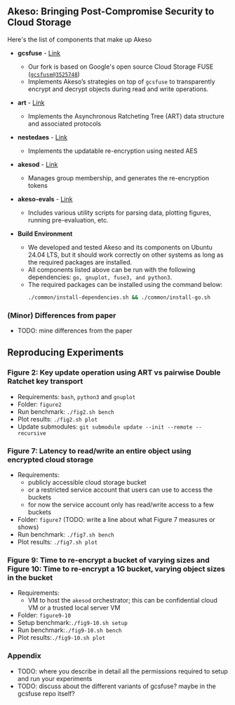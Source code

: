 ## Akeso: Bringing Post-Compromise Security to Cloud Storage

Here's the list of components that make up Akeso
- **gcsfuse** - [Link](https://github.com/etclab/gcsfuse)
  - Our fork is based on Google's open source Cloud Storage FUSE 
  ([`gcsfuse@3525748`](https://github.com/etclab/gcsfuse/commit/3525748)) 
  - Implements Akeso’s strategies on top of `gcsfuse` to transparently encrypt 
  and decrypt objects during read and write operations.
- **art** - [Link](https://github.com/etclab/art)
  - Implements the Asynchronous Ratcheting Tree (ART) data structure and 
  associated protocols
- **nestedaes** - [Link](https://github.com/etclab/nestedaes)
  - Implements the updatable re-encryption using nested AES
- **akesod** - [Link](./akesod/)
  - Manages group membership, and generates the re-encryption tokens
- **akeso-evals** - [Link](https://github.com/etclab/akeso-evals)
  - Includes various utility scripts for parsing data, plotting figures, 
  running pre-evaluation, etc. 

- **Build Environment**
  - We developed and tested Akeso and its components on Ubuntu 24.04 LTS, but it should work correctly on other systems as long as the required packages are installed. 
  - All components listed above can be run with the following dependencies: `go, gnuplot, fuse3, and python3`. 
  - The required packages can be installed using the command below: 
    ```bash
    ./common/install-dependencies.sh && ./common/install-go.sh
    ```

### (Minor) Differences from paper
- TODO: mine differences from the paper


## Reproducing Experiments

### Figure 2: Key update operation using ART vs pairwise Double Ratchet key transport
- Requirements: `bash`, `python3` and `gnuplot`
- Folder: `figure2`
- Run benchmark: `./fig2.sh bench`
- Plot results: `./fig2.sh plot`
- Update submodules: `git submodule update --init --remote --recursive`

### Figure 7: Latency to read/write an entire object using encrypted cloud storage
- Requirements: 
    - publicly accessible cloud storage bucket
    - or a restricted service account that users can use to access the buckets
    - for now the service account only has read/write access to a few buckets
- Folder: `figure7` (TODO: write a line about what Figure 7 measures or shows)
- Run benchmark: `./fig7.sh bench`
- Plot results: `./fig7.sh plot`

### Figure 9: Time to re-encrypt a bucket of varying sizes and Figure 10: Time to re-encrypt a 1G bucket, varying object sizes in the bucket
- Requirements:
  - VM to host the `akesod` orchestrator; this can be confidential cloud VM or a trusted local server VM
- Folder: `figure9-10`
- Setup benchmark:`./fig9-10.sh setup`
- Run benchmark:`./fig9-10.sh bench`
- Plot results:`./fig9-10.sh plot`

### Appendix
- TODO: where you describe in detail all the permissions required to setup and run your experiments
- TODO: discuss about the different variants of gcsfuse? maybe in the gcsfuse repo itself?
